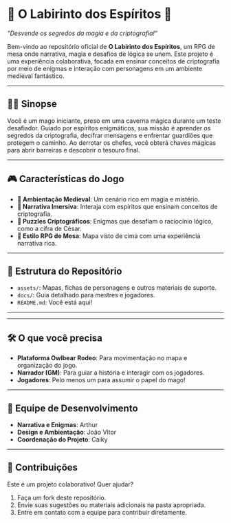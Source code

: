 # 🌌 **O Labirinto dos Espíritos** 🌌  
*"Desvende os segredos da magia e da criptografia!"*  

Bem-vindo ao repositório oficial de **O Labirinto dos Espíritos**, um RPG de mesa onde narrativa, magia e desafios de lógica se unem. Este projeto é uma experiência colaborativa, focada em ensinar conceitos de criptografia por meio de enigmas e interação com personagens em um ambiente medieval fantástico.  

---

## 🧙‍♂️ **Sinopse**  
Você é um mago iniciante, preso em uma caverna mágica durante um teste desafiador. Guiado por espíritos enigmáticos, sua missão é aprender os segredos da criptografia, decifrar mensagens e enfrentar guardiões que protegem o caminho. Ao derrotar os chefes, você obterá chaves mágicas para abrir barreiras e descobrir o tesouro final.  

---

## 🎮 **Características do Jogo**  
- **🔮 Ambientação Medieval**: Um cenário rico em magia e mistério.  
- **📜 Narrativa Imersiva**: Interaja com espíritos que ensinam conceitos de criptografia.  
- **🧩 Puzzles Criptográficos**: Enigmas que desafiam o raciocínio lógico, como a cifra de César.  
- **🎲 Estilo RPG de Mesa**: Mapa visto de cima com uma experiência narrativa rica.  

---

## 📂 **Estrutura do Repositório**  
- `assets/`: Mapas, fichas de personagens e outros materiais de suporte.  
- `docs/`: Guia detalhado para mestres e jogadores.  
- `README.md`: Você está aqui!  

---



---

## 🛠️ **O que você precisa** 
- **Plataforma Owlbear Rodeo**: Para movimentação no mapa e organização do jogo.  
- **Narrador (GM)**: Para guiar a história e interagir com os jogadores.  
- **Jogadores**: Pelo menos um para assumir o papel do mago!  

---

## 👥 **Equipe de Desenvolvimento**  
- **Narrativa e Enigmas**: Arthur
- **Design e Ambientação**: João Vitor
- **Coordenação do Projeto**: Caiky

---

## 📢 **Contribuições**  
Este é um projeto colaborativo! Quer ajudar?  
1. Faça um fork deste repositório.  
2. Envie suas sugestões ou materiais adicionais na pasta apropriada.  
3. Entre em contato com a equipe para contribuir diretamente.  
